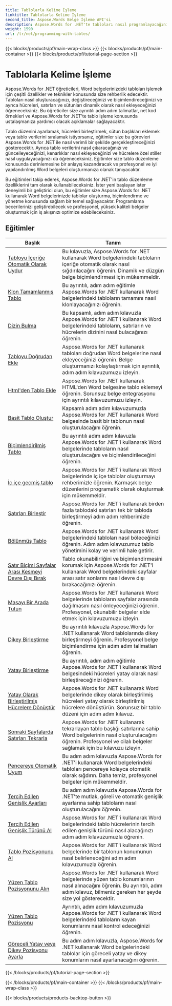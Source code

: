 ```yaml
---
title: Tablolarla Kelime İşleme
linktitle: Tablolarla Kelime İşleme
second_title: Aspose.Words Belge İşleme API'si
description: Aspose.Words for .NET'te tabloları nasıl programlayacağınızı öğrenin. Adım adım eğitimler ve C# kod örnekleriyle Word belgelerinizde tabloları nasıl oluşturacağınızı, değiştireceğinizi ve biçimlendireceğinizi öğrenin.
weight: 1590
url: /tr/net/programming-with-tables/
---
```


{{< blocks/products/pf/main-wrap-class >}}
{{< blocks/products/pf/main-container >}}
{{< blocks/products/pf/tutorial-page-section >}}

# Tablolarla Kelime İşleme

Aspose.Words for .NET öğreticileri, Word belgelerinizdeki tabloları işlemek için çeşitli özellikler ve teknikler konusunda size rehberlik edecektir. Tabloları nasıl oluşturacağınızı, değiştireceğinizi ve biçimlendireceğinizi ve ayrıca hücreleri, satırları ve sütunları dinamik olarak nasıl ekleyeceğinizi öğreneceksiniz. Bu öğreticiler size ayrıntılı adım adım talimatlar, net kod örnekleri ve Aspose.Words for .NET'te tablo işleme konusunda ustalaşmanıza yardımcı olacak açıklamalar sağlayacaktır.

Tablo düzenini ayarlamak, hücreleri birleştirmek, sütun başlıkları eklemek veya tablo verilerini sıralamak istiyorsanız, eğitimler size bu görevleri Aspose.Words for .NET ile nasıl verimli bir şekilde gerçekleştireceğinizi gösterecektir. Ayrıca tablo verilerini nasıl çıkaracağınızı ve güncelleyeceğinizi, kenarlıklar nasıl ekleyeceğinizi ve hücrelere özel stiller nasıl uygulayacağınızı da öğreneceksiniz. Eğitimler size tablo düzenleme konusunda derinlemesine bir anlayış kazandıracak ve profesyonel ve iyi yapılandırılmış Word belgeleri oluşturmanıza olanak tanıyacaktır.

Bu eğitimleri takip ederek, Aspose.Words for .NET'in tablo düzenleme özelliklerini tam olarak kullanabileceksiniz. İster yeni başlayan ister deneyimli bir geliştirici olun, bu eğitimler size Aspose.Words for .NET kullanarak Word belgelerinizde tablolar oluşturma, biçimlendirme ve yönetme konusunda sağlam bir temel sağlayacaktır. Programlama becerilerinizi geliştirebilecek ve profesyonel, yüksek kaliteli belgeler oluşturmak için iş akışınızı optimize edebileceksiniz.

 ## Eğitimler
| Başlık | Tanım |
| --- | --- |
| [Tabloyu İçeriğe Otomatik Olarak Uydur](./auto-fit-table-to-contents/) | Bu kılavuzla, Aspose.Words for .NET kullanarak Word belgelerindeki tabloların içeriğe otomatik olarak nasıl sığdırılacağını öğrenin. Dinamik ve düzgün belge biçimlendirmesi için mükemmeldir. |
| [Klon Tamamlanmış Tablo](./clone-complete-table/) | Bu ayrıntılı, adım adım eğitimle Aspose.Words for .NET kullanarak Word belgelerindeki tabloların tamamını nasıl klonlayacağınızı öğrenin. |
| [Dizin Bulma](./finding-index/) | Bu kapsamlı, adım adım kılavuzla Aspose.Words for .NET'i kullanarak Word belgelerindeki tabloların, satırların ve hücrelerin dizinini nasıl bulacağınızı öğrenin. |
| [Tabloyu Doğrudan Ekle](./insert-table-directly/) | Aspose.Words for .NET kullanarak tabloları doğrudan Word belgelerine nasıl ekleyeceğinizi öğrenin. Belge oluşturmanızı kolaylaştırmak için ayrıntılı, adım adım kılavuzumuzu izleyin. |
| [Html'den Tablo Ekle](./insert-table-from-html/) | Aspose.Words for .NET kullanarak HTML'den Word belgesine tablo eklemeyi öğrenin. Sorunsuz belge entegrasyonu için ayrıntılı kılavuzumuzu izleyin. |
| [Basit Tablo Oluştur](./create-simple-table/) | Kapsamlı adım adım kılavuzumuzla Aspose.Words for .NET kullanarak Word belgesinde basit bir tablonun nasıl oluşturulacağını öğrenin. |
| [Biçimlendirilmiş Tablo](./formatted-table/) | Bu ayrıntılı adım adım kılavuzla Aspose.Words for .NET'i kullanarak Word belgelerinde tabloların nasıl oluşturulacağını ve biçimlendirileceğini öğrenin. |
| [İç içe geçmiş tablo](./nested-table/) | Aspose.Words for .NET'i kullanarak Word belgelerinde iç içe tablolar oluşturmayı rehberimizle öğrenin. Karmaşık belge düzenlerini programatik olarak oluşturmak için mükemmeldir. |
| [Satırları Birleştir](./combine-rows/) | Aspose.Words for .NET'i kullanarak birden fazla tablodaki satırları tek bir tabloda birleştirmeyi adım adım rehberimizle öğrenin. |
| [Bölünmüş Tablo](./split-table/) | Aspose.Words for .NET kullanarak Word belgelerindeki tabloları nasıl böleceğinizi öğrenin. Adım adım kılavuzumuz tablo yönetimini kolay ve verimli hale getirir. |
| [Satır Biçimi Sayfalar Arası Kesmeyi Devre Dışı Bırak](./row-format-disable-break-across-pages/) | Tablo okunabilirliğini ve biçimlendirmesini korumak için Aspose.Words for .NET'i kullanarak Word belgelerindeki sayfalar arası satır sonlarını nasıl devre dışı bırakacağınızı öğrenin. |
| [Masayı Bir Arada Tutun](./keep-table-together/) | Aspose.Words for .NET kullanarak Word belgelerinde tabloların sayfalar arasında dağılmasını nasıl önleyeceğinizi öğrenin. Profesyonel, okunabilir belgeler elde etmek için kılavuzumuzu izleyin. |
| [Dikey Birleştirme](./vertical-merge/) | Bu ayrıntılı kılavuzla Aspose.Words for .NET kullanarak Word tablolarında dikey birleştirmeyi öğrenin. Profesyonel belge biçimlendirme için adım adım talimatları öğrenin. |
| [Yatay Birleştirme](./horizontal-merge/) | Bu ayrıntılı, adım adım eğitimle Aspose.Words for .NET'i kullanarak Word belgesindeki hücreleri yatay olarak nasıl birleştireceğinizi öğrenin. |
| [Yatay Olarak Birleştirilmiş Hücrelere Dönüştür](./convert-to-horizontally-merged-cells/) | Aspose.Words for .NET kullanarak Word belgelerinde dikey olarak birleştirilmiş hücreleri yatay olarak birleştirilmiş hücrelere dönüştürün. Sorunsuz bir tablo düzeni için adım adım kılavuz. |
| [Sonraki Sayfalarda Satırları Tekrarla](./repeat-rows-on-subsequent-pages/) | Aspose.Words for .NET kullanarak tekrarlayan tablo başlığı satırlarına sahip Word belgelerinin nasıl oluşturulacağını öğrenin. Profesyonel ve cilalı belgeler sağlamak için bu kılavuzu izleyin. |
| [Pencereye Otomatik Uyum](./auto-fit-to-page-width/) | Bu adım adım kılavuzla Aspose.Words for .NET'i kullanarak Word belgelerindeki tabloları pencereye kolayca otomatik olarak sığdırın. Daha temiz, profesyonel belgeler için mükemmeldir. |
| [Tercih Edilen Genişlik Ayarları](./preferred-width-settings/) | Bu adım adım kılavuzla Aspose.Words for .NET'te mutlak, göreli ve otomatik genişlik ayarlarına sahip tabloların nasıl oluşturulacağını öğrenin. |
| [Tercih Edilen Genişlik Türünü Al](./retrieve-preferred-width-type/) | Aspose.Words for .NET'i kullanarak Word belgelerindeki tablo hücrelerinin tercih edilen genişlik türünü nasıl alacağınızı adım adım kılavuzumuzla öğrenin. |
| [Tablo Pozisyonunu Al](./get-table-position/) | Aspose.Words for .NET'i kullanarak Word belgelerinde bir tablonun konumunun nasıl belirleneceğini adım adım kılavuzumuzla öğrenin. |
| [Yüzen Tablo Pozisyonunu Alın](./get-floating-table-position/) | Aspose.Words for .NET kullanarak Word belgelerinde yüzen tablo konumlarının nasıl alınacağını öğrenin. Bu ayrıntılı, adım adım kılavuz, bilmeniz gereken her şeyde size yol gösterecektir. |
| [Yüzen Tablo Pozisyonu](./floating-table-position/) | Ayrıntılı, adım adım kılavuzumuzla Aspose.Words for .NET'i kullanarak Word belgelerindeki tabloların kayan konumlarını nasıl kontrol edeceğinizi öğrenin. |
| [Göreceli Yatay veya Dikey Pozisyonu Ayarla](./set-relative-horizontal-or-vertical-position/) | Bu adım adım kılavuzla, Aspose.Words for .NET kullanarak Word belgelerindeki tablolar için göreceli yatay ve dikey konumların nasıl ayarlanacağını öğrenin. |
{{< /blocks/products/pf/tutorial-page-section >}}

{{< /blocks/products/pf/main-container >}}
{{< /blocks/products/pf/main-wrap-class >}}

{{< blocks/products/products-backtop-button >}}
